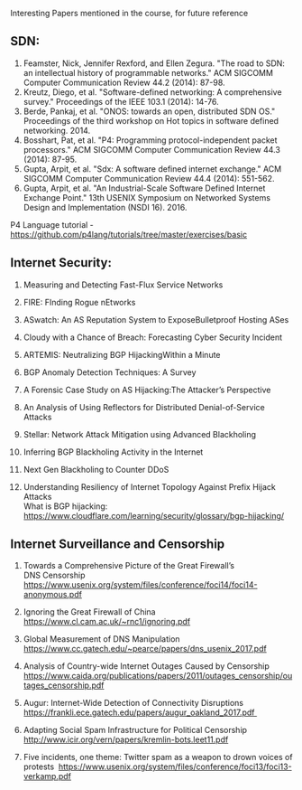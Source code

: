 Interesting Papers mentioned in the course, for future reference

## SDN:<br>
1. Feamster, Nick, Jennifer Rexford, and Ellen Zegura. "The road to SDN: an intellectual history of programmable networks." ACM SIGCOMM Computer Communication Review 44.2 (2014): 87-98.<br>
2. Kreutz, Diego, et al. "Software-defined networking: A comprehensive survey." Proceedings of the IEEE 103.1 (2014): 14-76.<br>
3. Berde, Pankaj, et al. "ONOS: towards an open, distributed SDN OS." Proceedings of the third workshop on Hot topics in software defined networking. 2014.<br>
4. Bosshart, Pat, et al. "P4: Programming protocol-independent packet processors." ACM SIGCOMM Computer Communication Review 44.3 (2014): 87-95.<br>
5. Gupta, Arpit, et al. "Sdx: A software defined internet exchange." ACM SIGCOMM Computer Communication Review 44.4 (2014): 551-562.<br>
6. Gupta, Arpit, et al. "An Industrial-Scale Software Defined Internet Exchange Point." 13th USENIX Symposium on Networked Systems Design and Implementation (NSDI 16). 2016.<br>

P4 Language tutorial - https://github.com/p4lang/tutorials/tree/master/exercises/basic



## Internet Security:<br>
1. Measuring and Detecting Fast-Flux Service Networks<br>
2. FIRE: FInding Rogue nEtworks<br>
3. ASwatch: An AS Reputation System to ExposeBulletproof Hosting ASes<br>
4. Cloudy with a Chance of Breach: Forecasting Cyber Security Incident<br>
5. ARTEMIS: Neutralizing BGP HijackingWithin a Minute<br>
6. BGP Anomaly Detection Techniques: A Survey<br>
7. A Forensic Case Study on AS Hijacking:The Attacker’s Perspective<br>
8. An Analysis of Using Reflectors for Distributed Denial-of-Service Attacks<br>
9. Stellar: Network Attack Mitigation using Advanced Blackholing<br>
10. Inferring BGP Blackholing Activity in the Internet<br>
11. Next Gen Blackholing to Counter DDoS<br>

12. Understanding Resiliency of Internet Topology Against Prefix Hijack Attacks<br>
What is BGP hijacking: https://www.cloudflare.com/learning/security/glossary/bgp-hijacking/ <br>


## Internet Surveillance and Censorship<br>
1. Towards a Comprehensive Picture of the Great Firewall’s DNS Censorship
https://www.usenix.org/system/files/conference/foci14/foci14-anonymous.pdf

2. Ignoring the Great Firewall of China
https://www.cl.cam.ac.uk/~rnc1/ignoring.pdf

3. Global Measurement of DNS Manipulation
https://www.cc.gatech.edu/~pearce/papers/dns_usenix_2017.pdf

4. Analysis of Country-wide Internet Outages Caused by Censorship
https://www.caida.org/publications/papers/2011/outages_censorship/outages_censorship.pdf

5. Augur: Internet-Wide Detection of Connectivity Disruptions
https://frankli.ece.gatech.edu/papers/augur_oakland_2017.pdf 

6. Adapting Social Spam Infrastructure for Political Censorship
http://www.icir.org/vern/papers/kremlin-bots.leet11.pdf

7. Five incidents, one theme: Twitter spam as a weapon to drown voices of protests 
https://www.usenix.org/system/files/conference/foci13/foci13-verkamp.pdf


